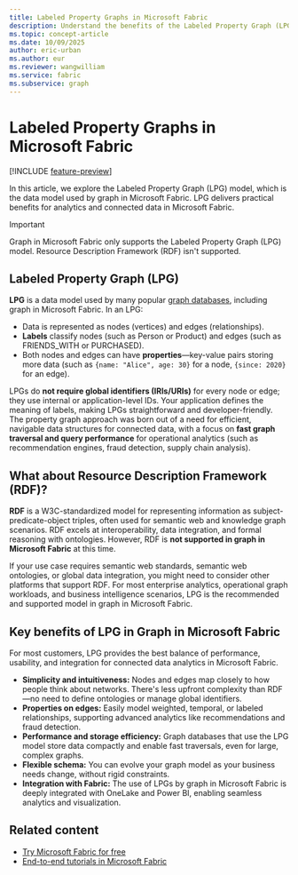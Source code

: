 ```yaml
---
title: Labeled Property Graphs in Microsoft Fabric
description: Understand the benefits of the Labeled Property Graph (LPG) model used by graph in Microsoft Fabric.
ms.topic: concept-article
ms.date: 10/09/2025
author: eric-urban
ms.author: eur
ms.reviewer: wangwilliam
ms.service: fabric
ms.subservice: graph
---
```


# Labeled Property Graphs in Microsoft Fabric

[!INCLUDE [feature-preview](./includes/feature-preview-note.md)]

In this article, we explore the Labeled Property Graph (LPG) model, which is the data model used by graph in Microsoft Fabric. LPG delivers practical benefits for analytics and connected data in Microsoft Fabric.

> [!IMPORTANT]
> Graph in Microsoft Fabric only supports the Labeled Property Graph (LPG) model. Resource Description Framework (RDF) isn't supported. 

## Labeled Property Graph (LPG)

**LPG** is a data model used by many popular [graph databases](graph-database.md), including graph in Microsoft Fabric. In an LPG:
- Data is represented as nodes (vertices) and edges (relationships).
- **Labels** classify nodes (such as Person or Product) and edges (such as FRIENDS_WITH or PURCHASED).
- Both nodes and edges can have **properties**—key-value pairs storing more data (such as `{name: "Alice", age: 30}` for a node, `{since: 2020}` for an edge).

LPGs do **not require global identifiers (IRIs/URIs)** for every node or edge; they use internal or application-level IDs. Your application defines the meaning of labels, making LPGs straightforward and developer-friendly. The property graph approach was born out of a need for efficient, navigable data structures for connected data, with a focus on **fast graph traversal and query performance** for operational analytics (such as recommendation engines, fraud detection, supply chain analysis).

## What about Resource Description Framework (RDF)?

**RDF** is a W3C-standardized model for representing information as subject-predicate-object triples, often used for semantic web and knowledge graph scenarios. RDF excels at interoperability, data integration, and formal reasoning with ontologies. However, RDF is **not supported in graph in Microsoft Fabric** at this time.

If your use case requires semantic web standards, semantic web ontologies, or global data integration, you might need to consider other platforms that support RDF. For most enterprise analytics, operational graph workloads, and business intelligence scenarios, LPG is the recommended and supported model in graph in Microsoft Fabric.

## Key benefits of LPG in Graph in Microsoft Fabric

For most customers, LPG provides the best balance of performance, usability, and integration for connected data analytics in Microsoft Fabric.

- **Simplicity and intuitiveness:** Nodes and edges map closely to how people think about networks. There's less upfront complexity than RDF—no need to define ontologies or manage global identifiers.
- **Properties on edges:** Easily model weighted, temporal, or labeled relationships, supporting advanced analytics like recommendations and fraud detection.
- **Performance and storage efficiency:** Graph databases that use the LPG model store data compactly and enable fast traversals, even for large, complex graphs.
- **Flexible schema:** You can evolve your graph model as your business needs change, without rigid constraints.
- **Integration with Fabric:** The use of LPGs by graph in Microsoft Fabric is deeply integrated with OneLake and Power BI, enabling seamless analytics and visualization.

## Related content

- [Try Microsoft Fabric for free](/fabric/fundamentals/fabric-trial)
- [End-to-end tutorials in Microsoft Fabric](/fabric/fundamentals/end-to-end-tutorials)
